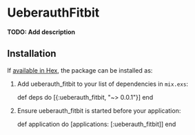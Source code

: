 # UeberauthFitbit

**TODO: Add description**

## Installation

If [available in Hex](https://hex.pm/docs/publish), the package can be installed as:

  1. Add ueberauth_fitbit to your list of dependencies in `mix.exs`:

        def deps do
          [{:ueberauth_fitbit, "~> 0.0.1"}]
        end

  2. Ensure ueberauth_fitbit is started before your application:

        def application do
          [applications: [:ueberauth_fitbit]]
        end
